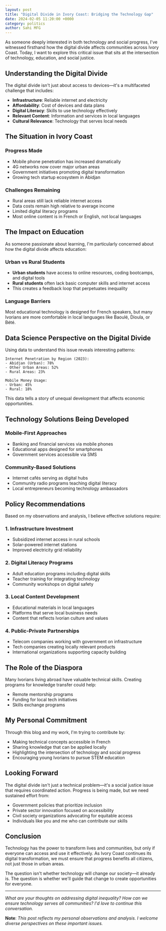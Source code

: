 ```yaml
---
layout: post
title: "Digital Divide in Ivory Coast: Bridging the Technology Gap"
date: 2024-02-05 11:20:00 +0000
category: politics
author: Sahi MFG
---
```


As someone deeply interested in both technology and social progress, I've witnessed firsthand how the digital divide affects communities across Ivory Coast. Today, I want to explore this critical issue that sits at the intersection of technology, education, and social justice.

## Understanding the Digital Divide

The digital divide isn't just about access to devices—it's a multifaceted challenge that includes:

- **Infrastructure**: Reliable internet and electricity
- **Affordability**: Cost of devices and data plans
- **Digital Literacy**: Skills to use technology effectively
- **Relevant Content**: Information and services in local languages
- **Cultural Relevance**: Technology that serves local needs

## The Situation in Ivory Coast

### Progress Made
- Mobile phone penetration has increased dramatically
- 4G networks now cover major urban areas
- Government initiatives promoting digital transformation
- Growing tech startup ecosystem in Abidjan

### Challenges Remaining
- Rural areas still lack reliable internet access
- Data costs remain high relative to average income
- Limited digital literacy programs
- Most online content is in French or English, not local languages

## The Impact on Education

As someone passionate about learning, I'm particularly concerned about how the digital divide affects education:

### Urban vs Rural Students
- **Urban students** have access to online resources, coding bootcamps, and digital tools
- **Rural students** often lack basic computer skills and internet access
- This creates a feedback loop that perpetuates inequality

### Language Barriers
Most educational technology is designed for French speakers, but many Ivorians are more comfortable in local languages like Baoulé, Dioula, or Bété.

## Data Science Perspective on the Digital Divide

Using data to understand this issue reveals interesting patterns:

```
Internet Penetration by Region (2023):
- Abidjan (Urban): 78%
- Other Urban Areas: 52%
- Rural Areas: 23%

Mobile Money Usage:
- Urban: 45%
- Rural: 18%
```

This data tells a story of unequal development that affects economic opportunities.

## Technology Solutions Being Developed

### Mobile-First Approaches
- Banking and financial services via mobile phones
- Educational apps designed for smartphones
- Government services accessible via SMS

### Community-Based Solutions
- Internet cafés serving as digital hubs
- Community radio programs teaching digital literacy
- Local entrepreneurs becoming technology ambassadors

## Policy Recommendations

Based on my observations and analysis, I believe effective solutions require:

### 1. Infrastructure Investment
- Subsidized internet access in rural schools
- Solar-powered internet stations
- Improved electricity grid reliability

### 2. Digital Literacy Programs
- Adult education programs including digital skills
- Teacher training for integrating technology
- Community workshops on digital safety

### 3. Local Content Development
- Educational materials in local languages
- Platforms that serve local business needs
- Content that reflects Ivorian culture and values

### 4. Public-Private Partnerships
- Telecom companies working with government on infrastructure
- Tech companies creating locally relevant products
- International organizations supporting capacity building

## The Role of the Diaspora

Many Ivorians living abroad have valuable technical skills. Creating programs for knowledge transfer could help:
- Remote mentorship programs
- Funding for local tech initiatives
- Skills exchange programs

## My Personal Commitment

Through this blog and my work, I'm trying to contribute by:
- Making technical concepts accessible in French
- Sharing knowledge that can be applied locally
- Highlighting the intersection of technology and social progress
- Encouraging young Ivorians to pursue STEM education

## Looking Forward

The digital divide isn't just a technical problem—it's a social justice issue that requires coordinated action. Progress is being made, but we need sustained effort from:

- Government policies that prioritize inclusion
- Private sector innovation focused on accessibility
- Civil society organizations advocating for equitable access
- Individuals like you and me who can contribute our skills

## Conclusion

Technology has the power to transform lives and communities, but only if everyone can access and use it effectively. As Ivory Coast continues its digital transformation, we must ensure that progress benefits all citizens, not just those in urban areas.

The question isn't whether technology will change our society—it already is. The question is whether we'll guide that change to create opportunities for everyone.

---

*What are your thoughts on addressing digital inequality? How can we ensure technology serves all communities? I'd love to continue this conversation.*

**Note**: *This post reflects my personal observations and analysis. I welcome diverse perspectives on these important issues.*